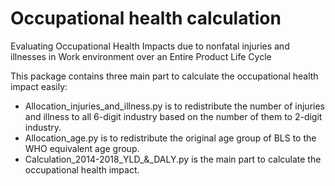 # Occupational health calculation
Evaluating Occupational Health Impacts due to nonfatal injuries and illnesses in Work environment over an Entire Product Life Cycle

This package contains three main part to calculate the occupational health impact easily:

* Allocation_injuries_and_illness.py is to redistribute the number of injuries and illness to all 6-digit industry based on the number of them to 2-digit industry. 
* Allocation_age.py is to redistribute the original age group of BLS to the WHO equivalent age group. 
* Calculation_2014-2018_YLD_&_DALY.py is the main part to calculate the occupational health impact. 
